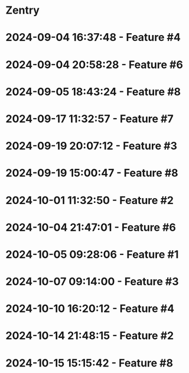 ﻿# Zentry
# 2024-09-04 16:37:48 - Feature #4
# 2024-09-04 20:58:28 - Feature #6
# 2024-09-05 18:43:24 - Feature #8
# 2024-09-17 11:32:57 - Feature #7
# 2024-09-19 20:07:12 - Feature #3
# 2024-09-19 15:00:47 - Feature #8
# 2024-10-01 11:32:50 - Feature #2
# 2024-10-04 21:47:01 - Feature #6
# 2024-10-05 09:28:06 - Feature #1
# 2024-10-07 09:14:00 - Feature #3
# 2024-10-10 16:20:12 - Feature #4
# 2024-10-14 21:48:15 - Feature #2
# 2024-10-15 15:15:42 - Feature #8
